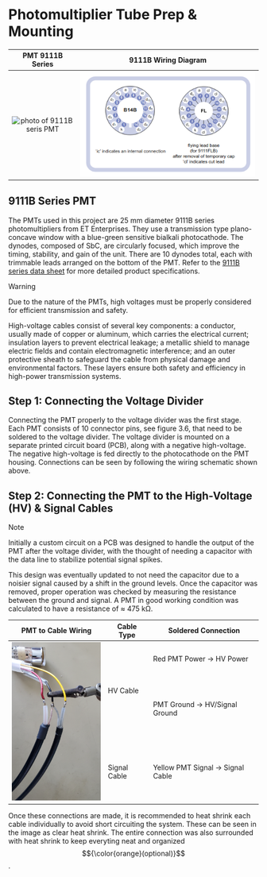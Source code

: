 # Photomultiplier Tube Prep & Mounting


| PMT 9111B Series| 9111B Wiring Diagram |
| :--: | :--: |
|<img src="../../Figures/pmt2.jpg" alt="photo of 9111B seris PMT" width="200" />|<img src="../../Figures/pmt_wiring.png" alt="pmt wiring diagram" width="600" />|

## 9111B Series PMT
The PMTs used in this project are 25 mm diameter 9111B series photomultipliers from ET Enterprises. They use a transmission type plano-concave window with a blue-green sensitive bialkali photocathode. The dynodes, composed of SbC, are circularly focused, which improve the timing, stability, and gain of the unit. There are 10 dynodes total, each with trimmable leads arranged on the bottom of the PMT. Refer to the [9111B series data sheet](../Documents/Literature/9111B_datasheet.pdf) for more detailed product specifications.

> [!WARNING]
> Due to the nature of the PMTs, high voltages must be properly considered for efficient transmission and safety.

High-voltage cables consist of several key components: a conductor, usually made of copper or aluminum, which carries the electrical current; insulation layers to prevent electrical leakage; a metallic shield to manage electric fields and contain electromagnetic interference; and an outer protective sheath to safeguard the cable from physical damage and environmental factors. These layers ensure both safety and efficiency in high-power transmission systems.

## Step 1: Connecting the Voltage Divider
Connecting the PMT properly to the voltage divider was the first stage. Each PMT consists of 10 connector pins, see figure 3.6, that need to be soldered to the voltage divider. The voltage divider is mounted on a separate printed circuit board (PCB), along with a negative high-voltage. The negative high-voltage is fed directly to the photocathode on the PMT housing. Connections can be seen by following the wiring schematic shown above.

## Step 2: Connecting the PMT to the High-Voltage (HV) & Signal Cables
> [!NOTE]
> Initially a custom circuit on a PCB was designed to handle the output of the PMT after the voltage divider, with the thought of needing a capacitor with the data line to stabilize potential signal spikes.

This design was eventually updated to not need the capacitor due to a noisier signal caused by a shift in the ground levels. Once the capacitor was removed, proper operation was checked by measuring the resistance between the ground and signal. A PMT in good working condition was calculated to have a resistance of ≈ 475 kΩ.

<table>
    <thead>
        <tr>
            <th>PMT to Cable Wiring</th>
            <th>Cable Type</th>
            <th>Soldered Connection</th>
        </tr>
    </thead>
    <tbody>
        <tr>
            <td rowspan=3><img src="../../Figures/pmt_wiring_cables.jpg" alt="photo of 9111B seris PMT" width="200" /></td>
            <td rowspan=2>HV Cable</td>
            <td> Red PMT Power -> HV Power</td>
        </tr>
        <tr>
            <td>PMT Ground -> HV/Signal Ground</td>
        </tr>
        <tr>
            <td rowspan=1>Signal Cable</td>
            <td>Yellow PMT Signal -> Signal Cable</td>
        </tr>
    </tbody>
</table>

Once these connections are made, it is recommended to heat shrink each cable individually to avoid short circuiting the system. These can be seen in the image as clear heat shrink. The entire connection was also surrounded with heat shrink to keep everyting neat and organized $${\color{orange}(optional)}$$. 


